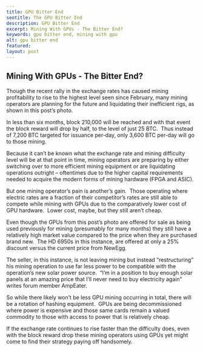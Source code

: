 ```yaml
---
title: GPU Bitter End
seotitle: The GPU Bitter End
description: GPU Bitter End
excerpt: Mining With GPUs - The Bitter End?
keywords: gpu bitter end, mining with gpu
alt: gpu bitter end
featured: 
layout: post
---
```


<h2>Mining With GPUs - The Bitter End?</h2>

<p>Though the recent rally in the exchange rates has caused mining profitability to rise to the highest level seen since February, many mining operators are planning for the future and liquidating their inefficient rigs, as shown in this post’s photo.<p>

<p>In less than six months, block 210,000 will be reached and with that event the block reward will drop by half, to the level of just 25 BTC.  Thus instead of 7,200 BTC targeted for issuance per-day, only 3,600 BTC per-day will go to those mining.<p>

<p>Because it can’t be known what the exchange rate and mining difficulty level will be at that point in time, mining operators are preparing by either switching over to more efficient mining equipment or are liquidating operations outright – oftentimes due to the higher capital requirements needed to acquire the modern forms of mining hardware (FPGA and ASIC).<p>

<p>But one mining operator’s pain is another’s gain.  Those operating where electric rates are a fraction of their competitor’s rates are still able to compete while mining with GPUs due to the comparatively lower cost of GPU hardware.  Lower cost, maybe, but they still aren’t cheap.  <p>

<p>Even though the GPUs from this post’s photo are offered for sale as being used previously for mining (presumably for many months) they still have a relatively high market value compared to the price when they are purchased brand new.  The HD 6950s in this instance, are offered at only a 25% discount versus the current price from NewEgg.<p>

<p>The seller, in this instance, is not leaving mining but instead “restructuring” his mining operation to use far less power to be compatible with the operation’s new solar power source.  “I’m in a position to buy enough solar panels at an amazing price that I’ll never need to buy electricity again” writes forum member AmpEater.<p>

<p>So while there likely won’t be less GPU mining occurring in total, there will be a rotation of hashing equipment.  GPUs are being decommissioned where power is expensive and those same cards remain a valued commodity to those with access to power that is relatively cheap.<p>

<p>If the exchange rate continues to rise faster than the difficulty does, even with the block reward drop these mining operators using GPUs yet might come to find their strategy paying off handsomely.<p>

